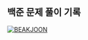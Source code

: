 ## 백준 문제 풀이 기록

[![BEAKJOON](https://d2gd6pc034wcta.cloudfront.net/images/logo@2x.png)](https://www.acmicpc.net/)